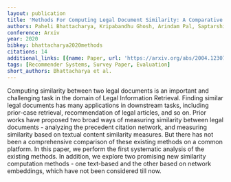 ```yaml
---
layout: publication
title: 'Methods For Computing Legal Document Similarity: A Comparative Study'
authors: Paheli Bhattacharya, Kripabandhu Ghosh, Arindam Pal, Saptarshi Ghosh
conference: Arxiv
year: 2020
bibkey: bhattacharya2020methods
citations: 14
additional_links: [{name: Paper, url: 'https://arxiv.org/abs/2004.12307'}]
tags: [Recommender Systems, Survey Paper, Evaluation]
short_authors: Bhattacharya et al.
---
```

Computing similarity between two legal documents is an important and
challenging task in the domain of Legal Information Retrieval. Finding similar
legal documents has many applications in downstream tasks, including prior-case
retrieval, recommendation of legal articles, and so on. Prior works have
proposed two broad ways of measuring similarity between legal documents -
analyzing the precedent citation network, and measuring similarity based on
textual content similarity measures. But there has not been a comprehensive
comparison of these existing methods on a common platform. In this paper, we
perform the first systematic analysis of the existing methods. In addition, we
explore two promising new similarity computation methods - one text-based and
the other based on network embeddings, which have not been considered till now.